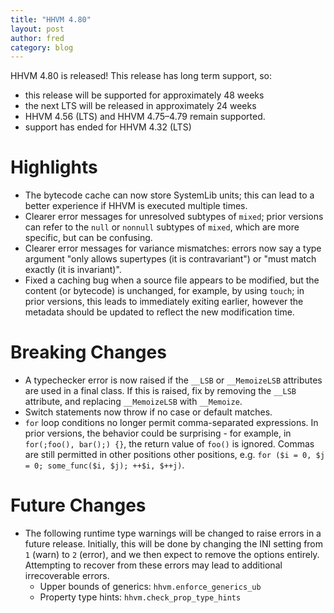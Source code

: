 ```yaml
---
title: "HHVM 4.80"
layout: post
author: fred
category: blog
---
```


HHVM 4.80 is released! This release has long term support, so:

- this release will be supported for approximately 48 weeks
- the next LTS will be released in approximately 24 weeks
- HHVM 4.56 (LTS) and HHVM 4.75&ndash;4.79 remain supported.
- support has ended for HHVM 4.32 (LTS)

# Highlights

- The bytecode cache can now store SystemLib units; this can lead to a better
  experience if HHVM is executed multiple times.
- Clearer error messages for unresolved subtypes of `mixed`; prior versions can
  refer to the `null` or `nonnull` subtypes of `mixed`, which are more specific,
  but can be confusing.
- Clearer error messages for variance mismatches: errors now say a type argument
  "only allows supertypes (it is contravariant") or "must match exactly (it is
  invariant)".
- Fixed a caching bug when a source file appears to be modified, but the content
  (or bytecode) is unchanged, for example, by using `touch`; in prior versions,
  this leads to immediately exiting earlier, however the metadata should be
  updated to reflect the new modification time.

# Breaking Changes

- A typechecker error is now raised if the `__LSB` or `__MemoizeLSB` attributes
  are used in a final class. If this is raised, fix by removing the `__LSB`
  attribute, and replacing `__MemoizeLSB` with `__Memoize`.
- Switch statements now throw if no case or default matches.
- `for` loop conditions no longer permit comma-separated expressions. In prior
  versions, the behavior could be surprising - for example, in
  `for(;foo(), bar();) {}`, the return value of `foo()` is ignored. Commas are
  still permitted in other positions other positions, e.g.
  `for ($i = 0, $j = 0; some_func($i, $j); ++$i, $++j)`.

# Future Changes

- The following runtime type warnings will be changed to raise errors in a
  future release. Initially, this will be done by changing the INI setting from
  `1` (warn) to `2` (error), and we then expect to remove the options entirely.
  Attempting to recover from these errors may lead to additional irrecoverable
  errors.
  - Upper bounds of generics: `hhvm.enforce_generics_ub`
  - Property type hints: `hhvm.check_prop_type_hints`

